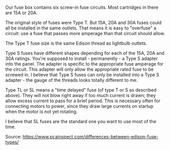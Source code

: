 Our fuse box contains six screw-in fuse circuits. Most cartridges in
there are 15A or 20A.

The original style of fuses were Type T. But 15A, 20A and 30A fuses
could all be installed in the same outlets. That means it is easy to
"overfuse" a circuit: use a fuse that passes more amperage than that
circuit should allow.

The Type T fuse size is the same Edison thread as lightbulb outlets.

Type S fuses have different shapes depending for each of the 15A, 20A
and 30A ratings. You're supposed to install - permanently - a Type S
adapter into the panel. The adapter is specific to the appropriate fuse
amperage for the circuit. This adapter will only allow the appropriate
rated fuse to be screwed in. I believe that Type S fuses can only be
installed into a Type S adapter - the gauge of the threads looks totally
different to me.

Type TL or SL means a "time delayed" fuse (of type T or S as described
above). They will not blow right away if too much current is drawn; they
allow excess current to pass for a brief period. This is necessary often
for connecting motors to power, since they draw large currents on
startup when the motor is not yet rotating.

I believe that SL fuses are the standard one you want to use most of the
time.

Source: https://www.pcainspect.com/differences-between-edison-fuse-types/
